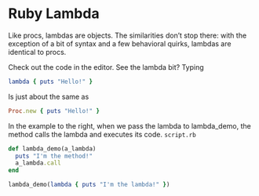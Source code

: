 # Ruby Lambda

Like procs, lambdas are objects. The similarities don’t stop there: with the exception of a bit of syntax and a few behavioral quirks, lambdas are identical to procs.

Check out the code in the editor. See the lambda bit? Typing
```ruby
lambda { puts "Hello!" }
```
Is just about the same as
```ruby
Proc.new { puts "Hello!" }
```
In the example to the right, when we pass the lambda to lambda_demo, the method calls the lambda and executes its code.
```script.rb```
```ruby
def lambda_demo(a_lambda)
  puts "I'm the method!"
  a_lambda.call
end

lambda_demo(lambda { puts "I'm the lambda!" })
```
